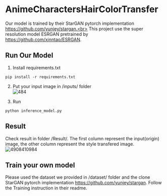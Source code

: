 # AnimeCharactersHairColorTransfer

Our model is trained by their StarGAN pytorch implementation https://github.com/yunjey/stargan.<br>
This project use the super resolution model ESRGAN pretrained by https://github.com/xinntao/ESRGAN.

## Run Our Model
1. Install requirements.txt
  ~~~
  pip install -r requirements.txt
  ~~~

2. Put your input image in /inputs/ folder<br>
  ![484](https://user-images.githubusercontent.com/49235533/219293677-b4d1ae76-4241-4b57-bd59-095ed139e45f.JPG)

3. Run
  ~~~
  python inference_model.py
  ~~~
## Result
Check result in folder /Result/. The first column represent the input(origin) image, the other column represent the style transfered image.<br>
![4908410984](https://user-images.githubusercontent.com/49235533/219300562-36ca7135-4d4e-4104-b151-3db80fecb1d4.JPG)



## Train your own model
Please used the dataset we provided in /dataset/ folder and the clone StarGAN pytorch implementation https://github.com/yunjey/stargan. Follow the Training instruction in their readme.
